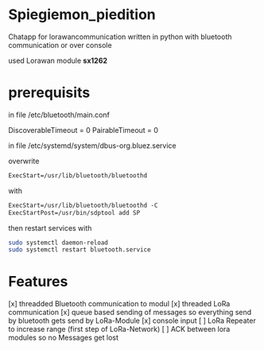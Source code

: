 # Spiegiemon_piedition

Chatapp for lorawancommunication written in python with bluetooth communication or over console

used Lorawan module **sx1262**

# prerequisits

in file /etc/bluetooth/main.conf

DiscoverableTimeout = 0
PairableTimeout = 0


in file /etc/systemd/system/dbus-org.bluez.service

overwrite 
```txt
ExecStart=/usr/lib/bluetooth/bluetoothd
```
with
```txt
ExecStart=/usr/lib/bluetooth/bluetoothd -C
ExecStartPost=/usr/bin/sdptool add SP
```

then restart services with 

```bash
sudo systemctl daemon-reload
sudo systemctl restart bluetooth.service
```


# Features

[x] threadded Bluetooth communication to modul
[x] threaded LoRa communication
[x] queue based sending of messages so everything send by bluetooth gets send by LoRa-Module
[x] console input 
[ ] LoRa Repeater to increase range (first step of LoRa-Network)
[ ] ACK between lora modules so no Messages get lost
